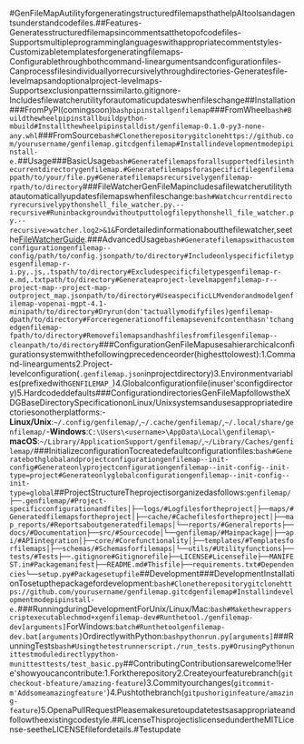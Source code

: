 #GenFileMapAutilityforgeneratingstructuredfilemapsthathelpAItoolsandagentsunderstandcodefiles.##Features-Generatesstructuredfilemapsincommentsatthetopofcodefiles-Supportsmultipleprogramminglanguageswithappropriatecommentstyles-Customizabletemplatesforgeneratingfilemaps-Configurablethroughbothcommand-lineargumentsandconfigurationfiles-Canprocessfilesindividuallyorrecursivelythroughdirectories-Generatesfile-levelmapsandoptionalproject-levelmaps-Supportsexclusionpatternssimilarto.gitignore-Includesfilewatcherutilityforautomaticupdateswhenfileschange##Installation###FromPyPI(comingsoon)```bashpipinstallgenfilemap```###FromWheel```bash#Buildthewheelpipinstallbuildpython-mbuild#Installthewheelpipinstalldist/genfilemap-0.1.0-py3-none-any.whl```###FromSource```bash#Clonetherepositorygitclonehttps://github.com/yourusername/genfilemap.gitcdgenfilemap#Installindevelopmentmodepipinstall-e.```##Usage###BasicUsage```bash#Generatefilemapsforallsupportedfilesinthecurrentdirectorygenfilemap.#Generatefilemapsforaspecificfilegenfilemappath/to/your/file.py#Generatefilemapsrecursivelygenfilemap-rpath/to/directory```###FileWatcherGenFileMapincludesafilewatcherutilitythatautomaticallyupdatesfilemapswhenfileschange:```bash#Watchcurrentdirectoryrecursivelypythonshell_file_watcher.py.--recursive#Runinbackgroundwithoutputtologfilepythonshell_file_watcher.py.--recursive>watcher.log2>&1&```Fordetailedinformationaboutthefilewatcher,seethe[FileWatcherGuide](docs/file-watcher.md).###AdvancedUsage```bash#Generatefilemapswithacustomconfigurationgenfilemap--config/path/to/config.jsonpath/to/directory#Includeonlyspecificfiletypesgenfilemap-r-i.py,.js,.tspath/to/directory#Excludespecificfiletypesgenfilemap-r-e.md,.txtpath/to/directory#Generateaproject-levelmapgenfilemap-r--project-map--project-map-outproject_map.jsonpath/to/directory#UseaspecificLLMvendorandmodelgenfilemap-vopenai-mgpt-4.1-minipath/to/directory#Dryrun(don'tactuallymodifyfiles)genfilemap-dpath/to/directory#Forceregenerationoffilemapsevenifcontenthasn'tchangedgenfilemap-fpath/to/directory#Removefilemapsandhashfilesfromfilesgenfilemap--cleanpath/to/directory```###ConfigurationGenFileMapusesahierarchicalconfigurationsystemwiththefollowingprecedenceorder(highesttolowest):1.Command-linearguments2.Project-levelconfiguration(`.genfilemap.json`inprojectdirectory)3.Environmentvariables(prefixedwith`GENFILEMAP_`)4.Globalconfigurationfile(inuser'sconfigdirectory)5.Hardcodeddefaults###ConfigurationdirectoriesGenFileMapfollowstheXDGBaseDirectorySpecificationonLinux/Unixsystemsandusesappropriatedirectoriesonotherplatforms:-**Linux/Unix**:`~/.config/genfilemap/`,`~/.cache/genfilemap/`,`~/.local/share/genfilemap/`-**Windows**:`C:\Users\<username>\AppData\Local\genfilemap\`-**macOS**:`~/Library/ApplicationSupport/genfilemap/`,`~/Library/Caches/genfilemap/`###InitializeconfigurationTocreatedefaultconfigurationfiles:```bash#Generatebothglobalandprojectconfigurationgenfilemap--init-config#Generateonlyprojectconfigurationgenfilemap--init-config--init-type=project#Generateonlyglobalconfigurationgenfilemap--init-config--init-type=global```##ProjectStructureTheprojectisorganizedasfollows:```genfilemap/├──.genfilemap/#Project-specificconfigurationandfiles│├──logs/#Logfilesfortheproject│├──maps/#Generatedfilemapsfortheproject│├──cache/#Cachefilesfortheproject│├──map_reports/#Reportsaboutgeneratedfilemaps│└──reports/#Generalreports├──docs/#Documentation├──src/#Sourcecode│└──genfilemap/#Mainpackage│├──api/#APIintegration│├──core/#Corefunctionality│├──templates/#Templatesforfilemaps│├──schemas/#Schemasforfilemaps│└──utils/#Utilityfunctions├──tests/#Tests├──.gitignore#Gitignorefile├──LICENSE#Licensefile├──MANIFEST.in#Packagemanifest├──README.md#Thisfile├──requirements.txt#Dependencies└──setup.py#Packagesetupfile```##Development###DevelopmentInstallationTosetupthepackagefordevelopment:```bash#Clonetherepositorygitclonehttps://github.com/yourusername/genfilemap.gitcdgenfilemap#Installindevelopmentmodepipinstall-e.```###RunningduringDevelopmentForUnix/Linux/Mac:```bash#Makethewrapperscriptexecutablechmod+xgenfilemap-dev#Runthetool./genfilemap-dev[arguments]```ForWindows:```batch#Runthetoolgenfilemap-dev.bat[arguments]```OrdirectlywithPython:```bashpythonrun.py[arguments]```###RunningTests```bash#Usingthetestrunnerscript./run_tests.py#OrusingPythonunittestmoduledirectlypython-munittesttests/test_basic.py```##ContributingContributionsarewelcome!Here'showyoucancontribute:1.Forktherepository2.Createyourfeaturebranch(`gitcheckout-bfeature/amazing-feature`)3.Commityourchanges(`gitcommit-m'Addsomeamazingfeature'`)4.Pushtothebranch(`gitpushoriginfeature/amazing-feature`)5.OpenaPullRequestPleasemakesuretoupdatetestsasappropriateandfollowtheexistingcodestyle.##LicenseThisprojectislicensedundertheMITLicense-seetheLICENSEfilefordetails.#Testupdate